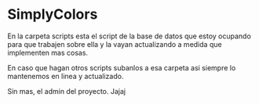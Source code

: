 # SimplyColors

En la carpeta scripts esta el script de la base de datos que estoy ocupando
para que trabajen sobre ella y la vayan actualizando a medida que implementen
mas cosas.

En caso que hagan otros scripts subanlos a esa carpeta asi siempre lo mantenemos
en linea y actualizado.

Sin mas, el admin del proyecto. Jajaj
